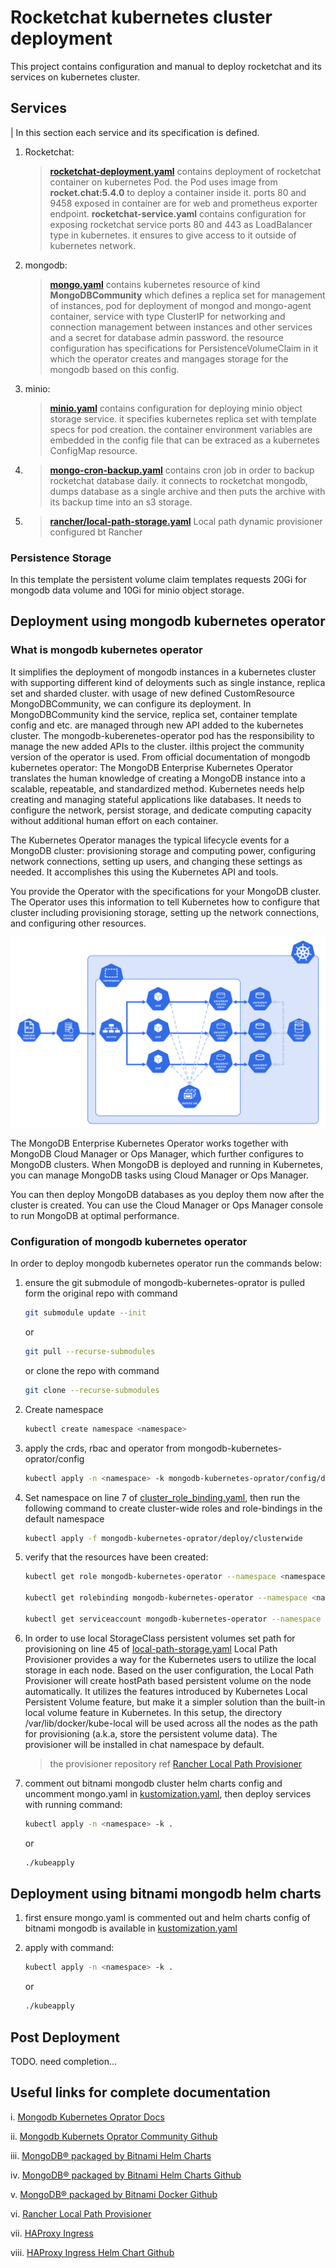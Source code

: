 # Rocketchat kubernetes cluster deployment

This project contains configuration and manual to deploy rocketchat and its services on kubernetes cluster.

## Services

| In this section each service and its specification is defined.

1. Rocketchat:
   > **[rocketchat-deployment.yaml](rocketchat-deployment.yaml)** contains deployment of rocketchat container on kubernetes Pod. the Pod uses image from **rocket.chat:5.4.0** to deploy a container inside it. ports 80 and 9458 exposed in container are for web and prometheus exporter endpoint. **rocketchat-service.yaml** contains configuration for exposing rocketchat service ports 80 and 443 as LoadBalancer type in kubernetes. it ensures to give access to it outside of kubernetes network.
2. mongodb:
   > **[mongo.yaml](mongo.yaml)** contains kubernetes resource of kind **MongoDBCommunity** which defines a replica set for management of instances, pod for deployment of mongod and mongo-agent container, service with type ClusterIP for networking and connection management between instances and other services and a secret for database admin password. the resource configuration has specifications for PersistenceVolumeClaim in it which the operator creates and mangages storage for the mongodb based on this config.
3. minio:
   > **[minio.yaml](minio.yaml)** contains configuration for deploying minio object storage service. it specifies kubernetes replica set with template specs for pod creation. the container environment variables are embedded in the config file that can be extraced as a kubernetes ConfigMap resource.
4. > **[mongo-cron-backup.yaml](mongo-cron-backup.yaml)** contains cron job in order to backup rocketchat database daily. it connects to rocketchat mongodb, dumps database as a single archive and then puts the archive with its backup time into an s3 storage.
5. > **[rancher/local-path-storage.yaml](rancher/local-path-storage.yaml)** Local path dynamic provisioner configured bt Rancher

### Persistence Storage

In this template the persistent volume claim templates requests 20Gi for mongodb data volume and 10Gi for minio object storage.

## Deployment using mongodb kubernetes operator

### What is mongodb kubernetes operator

It simplifies the deployment of mongodb instances in a kubernetes cluster with supporting different kind of deloyments such as single instance, replica set and sharded cluster. with usage of new defined CustomResource MongoDBCommunity, we can configure its deployment. In MongoDBCommunity kind the service, replica set, container template config and etc. are managed through new API added to the kubernetes cluster. The mongodb-kuberenetes-operator pod has the responsibility to manage the new added APIs to the cluster.
iIthis project the community version of the operator is used.
From official documentation of mongodb kubernetes operator:
The MongoDB Enterprise Kubernetes Operator translates the human knowledge of creating a MongoDB instance into a scalable, repeatable, and standardized method. Kubernetes needs help creating and managing stateful applications like databases. It needs to configure the network, persist storage, and dedicate computing capacity without additional human effort on each container.

The Kubernetes Operator manages the typical lifecycle events for a MongoDB cluster: provisioning storage and computing power, configuring network connections, setting up users, and changing these settings as needed. It accomplishes this using the Kubernetes API and tools.

You provide the Operator with the specifications for your MongoDB cluster. The Operator uses this information to tell Kubernetes how to configure that cluster including provisioning storage, setting up the network connections, and configuring other resources.

![](kubernetes-operator.bakedsvg.svg)

The MongoDB Enterprise Kubernetes Operator works together with MongoDB Cloud Manager or Ops Manager, which further configures to MongoDB clusters. When MongoDB is deployed and running in Kubernetes, you can manage MongoDB tasks using Cloud Manager or Ops Manager.

You can then deploy MongoDB databases as you deploy them now after the cluster is created. You can use the Cloud Manager or Ops Manager console to run MongoDB at optimal performance.

### Configuration of mongodb kubernetes operator

In order to deploy mongodb kubernetes operator run the commands below:

1. ensure the git submodule of mongodb-kubernetes-oprator is pulled form the original repo with command

    ```bash
    git submodule update --init
    ```

    or

    ```bash
    git pull --recurse-submodules
    ```

    or clone the repo with command

    ```bash
    git clone --recurse-submodules
    ```

2. Create namespace <namespace>

   ```bash
   kubectl create namespace <namespace>
   ```

3. apply the crds, rbac and operator from mongodb-kubernetes-oprator/config

    ```bash
    kubectl apply -n <namespace> -k mongodb-kubernetes-oprator/config/default
    ```

4. Set namespace on line 7 of [cluster_role_binding.yaml](mongodb-kubernetes-operator/deploy/clusterwide/cluster_role_binding.yaml), then run the following command to create cluster-wide roles and role-bindings in the default namespace

    ```bash
    kubectl apply -f mongodb-kubernetes-oprator/deploy/clusterwide
    ```

5. verify that the resources have been created:

    ```bash
    kubectl get role mongodb-kubernetes-operator --namespace <namespace>

    kubectl get rolebinding mongodb-kubernetes-operator --namespace <namespace>

    kubectl get serviceaccount mongodb-kubernetes-operator --namespace <namespace>
    ```

6. In order to use local StorageClass persistent volumes set path for provisioning on line 45 of [local-path-storage.yaml](rancher/local-path-storage.yaml)
   Local Path Provisioner provides a way for the Kubernetes users to utilize the local storage in each node. Based on the user configuration, the Local Path Provisioner will create hostPath based persistent volume on the node automatically. It utilizes the features introduced by Kubernetes Local Persistent Volume feature, but make it a simpler solution than the built-in local volume feature in Kubernetes.
   In this setup, the directory /var/lib/docker/kube-local will be used across all the nodes as the path for provisioning (a.k.a, store the persistent volume data). The provisioner will be installed in chat namespace by default.
   > the provisioner repository ref [Rancher Local Path Provisioner](https://github.com/rancher/local-path-provisioner)

7. comment out bitnami mongodb cluster helm charts config and uncomment mongo.yaml in [kustomization.yaml](kustomization.yaml), then deploy services with running command:

   ```bash
   kubectl apply -n <namespace> -k .
   ```

   or

   ```bash
   ./kubeapply
   ```

## Deployment using bitnami mongodb helm charts

1. first ensure mongo.yaml is commented out and helm charts config of bitnami mongodb is available in [kustomization.yaml](kustomization.yaml)
2. apply with command:

   ```bash
   kubectl apply -n <namespace> -k .
   ```

   or

   ```bash
   ./kubeapply
   ```

## Post Deployment

TODO. need completion...

## Useful links for complete documentation

i. [Mongodb Kubernetes Oprator Docs](https://www.mongodb.com/docs/ii.kubernetes-operator/master/)

ii. [Mongodb Kubernets Oprator Community Github](https://github.com/mongodb/mongodb-kubernetes-operator)

iii. [MongoDB® packaged by Bitnami Helm Charts](https://bitnami.com/stack/mongodb/helm)

iv. [MongoDB® packaged by Bitnami Helm Charts Github](https://github.com/bitnami/charts/tree/master/bitnami/mongodb)

v. [MongoDB® packaged by Bitnami Docker Github](https://github.com/bitnami/bitnami-docker-mongodb)

vi. [Rancher Local Path Provisioner](https://github.com/rancher/local-path-provisioner)

vii. [HAProxy Ingress](https://haproxy-ingress.github.io/)

viii. [HAProxy Ingress Helm Chart Github](https://github.com/haproxy-ingress/charts/tree/master/haproxy-ingress)
